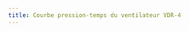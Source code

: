 ```yaml
---
title: Courbe pression-temps du ventilateur VDR-4
---
```


<script>

	var lung = new sv.SimpleLung();
	var ventilator = new sv.VDR();
	ventilator.CPR=0;
	var data = ventilator.ventilate(lung);

	fx = function(d){return d.time};
	fy2 = function(d){return d.Pao};


	var graph = gs.quickGraph( null, data.timeData, fx, fy2).setidx("Time").setidy("Presure");

</script>
